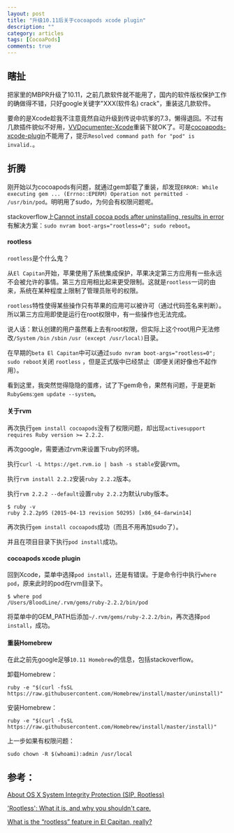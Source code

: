 ```yaml
---
layout: post
title: "升级10.11后关于cocoapods xcode plugin"
description: ""
category: articles
tags: [CocoaPods]
comments: true
---
```


## 瞎扯

把家里的MBPR升级了10.11，之前几款软件就不能用了，国内的软件版权保护工作的确做得不错，只好google关键字"XXX(软件名) crack"，重装这几款软件。

要命的是Xcode趁我不注意竟然自动升级到传说中坑爹的7.3，懒得退回。不过有几款插件貌似不好用，[VVDocumenter-Xcode](https://github.com/onevcat/VVDocumenter-Xcode)重装下就OK了。可是[cocoapods-xcode-plugin](https://github.com/kattrali/cocoapods-xcode-plugin)不能用了，提示`Resolved command path for "pod" is invalid.`。

## 折腾

刚开始以为cocoapods有问题，就通过gem卸载了重装，却发现`ERROR: While executing gem ... (Errno::EPERM) Operation not permitted - /usr/bin/pod`。明明用了sudo，为何会有权限问题呢。

stackoverflow上[Cannot install cocoa pods after uninstalling, results in error](http://stackoverflow.com/questions/30812777/cannot-install-cocoa-pods-after-uninstalling-results-in-error/30851030#30851030)有解决方案：`sudo nvram boot-args="rootless=0"; sudo reboot`。

#### rootless

`rootless`是个什么鬼？

从`El Capitan`开始，苹果使用了系统集成保护，苹果决定第三方应用有一些永远不会被允许的事情。第三方应用相比起来更受限制。这就是`rootless`一词的由来，系统在某种程度上限制了管理员账号的权限。

`rootless`特性使得某些操作只有苹果的应用可以被许可（通过代码签名来判断）。所以第三方应用即使是运行在root权限中，有一些操作也无法完成。

说人话：默认创建的用户虽然看上去有root权限，但实际上这个root用户无法修改`/System` `/bin` `/sbin` `/usr (except /usr/local)`目录。

在早期的`beta El Capitan`中可以通过`sudo nvram boot-args="rootless=0"; sudo reboot`关闭 `rootless` ，但是正式版中已经禁止（即便关闭好像也不起作用）。

看到这里，我突然觉得隐隐的蛋疼，试了下gem命令，果然有问题，于是更新`RubyGems`:`gem update --system`。

#### 关于rvm

再次执行`gem install cocoapods`没有了权限问题，却出现`activesupport requires Ruby version >= 2.2.2.`

再次google，需要通过rvm来设置下ruby的环境。

执行`curl -L https://get.rvm.io | bash -s stable`安装rvm。

执行`rvm install 2.2.2`安装`ruby 2.2.2`版本。

执行`rvm 2.2.2 --default`设置`ruby 2.2.2`为默认ruby版本。

```
$ ruby -v
ruby 2.2.2p95 (2015-04-13 revision 50295) [x86_64-darwin14]
```

再次执行`gem install cocoapods`成功（而且不用再加sudo了）。

并且在项目目录下执行`pod install`成功。

#### cocoapods xcode plugin

回到Xcode，菜单中选择`pod install`，还是有错误。于是命令行中执行`where pod`，原来此时的pod在rvm目录下。

```
$ where pod
/Users/BloodLine/.rvm/gems/ruby-2.2.2/bin/pod
```

将菜单中的GEM_PATH后添加`~/.rvm/gems/ruby-2.2.2/bin`，再次选择`pod install`，成功。

#### 重装Homebrew

在此之前先google足够`10.11 Homebrew`的信息，包括stackoverflow。

卸载Homebrew：

```
ruby -e "$(curl -fsSL https://raw.githubusercontent.com/Homebrew/install/master/uninstall)"
```

安装Homebrew：

```
ruby -e "$(curl -fsSL https://raw.githubusercontent.com/Homebrew/install/master/install)"
```

上一步如果有权限问题：

```
sudo chown -R $(whoami):admin /usr/local
```

## 参考：

[About OS X System Integrity Protection (SIP, Rootless)](https://zhuanlan.zhihu.com/p/20144279)

['Rootless': What it is, and why you shouldn't care.](https://www.reddit.com/r/apple/comments/3dbysa/rootless_what_it_is_and_why_you_shouldnt_care_an/?st=iqq8ujk6&sh=efdebe84)

[What is the “rootless” feature in El Capitan, really?](http://apple.stackexchange.com/questions/193368/what-is-the-rootless-feature-in-el-capitan-really)



